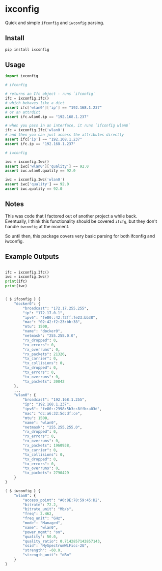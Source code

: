 # ixconfig
Quick and simple `ifconfig` and `iwconfig` parsing.

## Install

```bash
pip install ixconfig
```

## Usage

```python
import ixconfig

# ifconfig

# returns an Ifc object - runs `ifconfig`
ifc = ixconfig.Ifc()
# which behaves like a dict
assert ifc['wlan0']['ip'] == "192.168.1.237"
# or an attrdict
assert ifc.wlan0.ip == "192.168.1.237"

# when you pass in an interface, it runs `ifconfig wlan0`
ifc = ixconfig.Ifc('wlan0')
# and then you can just access the attributes directly
assert ifc['ip'] == "192.168.1.237"
assert ifc.ip == "192.168.1.237"

# iwconfig

iwc = ixconfig.Iwc()
assert iwc['wlan0']['quality'] == 92.0
assert iwc.wlan0.quality == 92.0

iwc = ixconfig.Iwc('wlan0')
assert iwc['quality'] == 92.0
assert iwc.quality == 92.0

```

## Notes
This was code that I factored out of another project a while back. Eventually, I think this functionality should be covered `ifcfg`, but they don't handle `iwconfig` at the moment.

So until then, this package covers very basic parsing for both ifconfig and iwconfig.


## Example Outputs

```python

ifc = ixconfig.Ifc()
iwc = ixconfig.Iwc()
print(ifc)
print(iwc)
```

```python

( $ ifconfig ) {
    "docker0": {
        "broadcast": "172.17.255.255",
        "ip": "172.17.0.1",
        "ipv6": "fe80::42:f2ff:fe23:bb38",
        "mac": "02:42:f2:23:bb:38",
        "mtu": 1500,
        "name": "docker0",
        "netmask": "255.255.0.0",
        "rx_dropped": 0,
        "rx_errors": 0,
        "rx_overruns": 0,
        "rx_packets": 21326,
        "tx_carrier": 0,
        "tx_collisions": 0,
        "tx_dropped": 0,
        "tx_errors": 0,
        "tx_overruns": 0,
        "tx_packets": 30842
    },
    ...
    "wlan0": {
        "broadcast": "192.168.1.255",
        "ip": "192.168.1.237",
        "ipv6": "fe80::2998:5b3c:8ffb:a03d",
        "mac": "dc:a6:32:5d:df:ce",
        "mtu": 1500,
        "name": "wlan0",
        "netmask": "255.255.255.0",
        "rx_dropped": 0,
        "rx_errors": 0,
        "rx_overruns": 0,
        "rx_packets": 1960938,
        "tx_carrier": 0,
        "tx_collisions": 0,
        "tx_dropped": 0,
        "tx_errors": 0,
        "tx_overruns": 0,
        "tx_packets": 2790429
    }
}

( $ iwconfig ) {
    "wlan0": {
        "access_point": "A0:8E:78:59:45:D2",
        "bitrate": 72.2,
        "bitrate_unit": "Mb/s",
        "freq": 2.462,
        "freq_unit": "GHz",
        "mode": "Managed",
        "name": "wlan0",
        "power_mgmt": "on",
        "quality": 50.0,
        "quality_ratio": 0.7142857142857143,
        "ssid": "MySpectrumWiFicc-2G",
        "strength": -60.0,
        "strength_unit": "dBm"
    }
}

```

